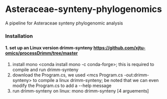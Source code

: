 # Asteraceae-synteny-phylogenomics
A pipeline for Asteraceae synteny phylogenomic analysis

### Installation

#### 1. set up an Linux version drimm-synteny <https://github.com/xjtu-omics/processDrimm/tree/master>
1) install mono <conda install mono -c conda-forge>; this is required to compile and run drimm-synteny
2) download the Program.cs, we used <mcs Program.cs -out:drimm-synteny> to compile a linux drimm-synteny; be noted that we can even modify the Program.cs to add a --help message
3) run drimm-synteny on linux: mono drimm-synteny [4 arguements]
